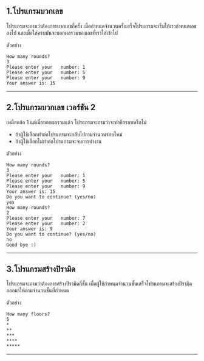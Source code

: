## 1.โปรแกรมบวกเลข
โปรแกรมจะถามว่าต้องการบวกเลขกี่ครั้ง
เมื่อกำหนดจำนวนครั้งเสร็จโปรแกรมจะเริ่มให้เรากำหนดเลขลงไป 
และเมื่อใส่ครบมันจะบอกผลรวมของเลขที่เราใส่เข้าไป

ตัวอย่าง  
```
How many rounds?  
3  
Please enter your   number: 1  
Please enter your   number: 5  
Please enter your   number: 9  
Your answer is: 15  
```
---
## 2.โปรแกรมบวกเลข เวอร์ชัน 2
เหมือนข้อ 1 แต่เมื่อบอกผลรวมแล้ว โปรแกรมจะถามว่าจะทำอีกรอบหรือไม่  
 - ถ้าผู้ใช้เลือกทำต่อโปรแกรมจะกลับไปถามจำนวนรอบใหม่
 - ถ้าผู้ใช้เลือกไม่ทำต่อโปรแกรมจะจบการทำงาน

ตัวอย่าง  
```
How many rounds?  
3  
Please enter your   number: 1  
Please enter your   number: 5  
Please enter your   number: 9  
Your answer is: 15  
Do you want to continue? (yes/no)
yes
How many rounds?  
2  
Please enter your   number: 7  
Please enter your   number: 2  
Your answer is: 9  
Do you want to continue? (yes/no)
no
Good bye :)
```
---
## 3.โปรแกรมสร้างปิรามิด
โปรแกรมจะถามว่าต้องการสร้างปิรามิดกี่ชั้น เมื่อผู้ใช้กำหนดจำนวนชั้นเสร็จโปรแกรมจะสร้างปิรามิดออกมาให้ตามจำนวนชั้นที่กำหนด

ตัวอย่าง  
```
How many floors?  
5  
*  
**  
***  
****  
*****  
```
---